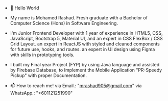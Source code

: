 - 👋 Hello World

- My name is Mohamed Rashad. Fresh graduate with a Bachelor of Computer Science (Hons) in Software Engineering.
- I'm Junior Frontend Developer with 1 year of experience in HTML5, CSS, JavaScript, Bootstrap 5, Material UI, and an expert in CSS FlexBox / CSS Grid Layout. 
an expert in ReactJS with styled and cleaned components for future use, hooks, and routes. an expert in UI design using Figma with skills in prototyping tools.
- I built my Final year Project (FYP) by using Java language and assisted by Firebase Database, to Implement the Mobile Application "PR-Speedy Pickup" with proper Documentation.

- 📫 How to reach me! via Email.: "mrashad905@gmail.com" via WhatsApp.: "+601121251990"

<!---
RashCodes/RashCodes is a ✨ special ✨ repository because its `README.md` (this file) appears on your GitHub profile.
You can click the Preview link to take a look at your changes.
--->
